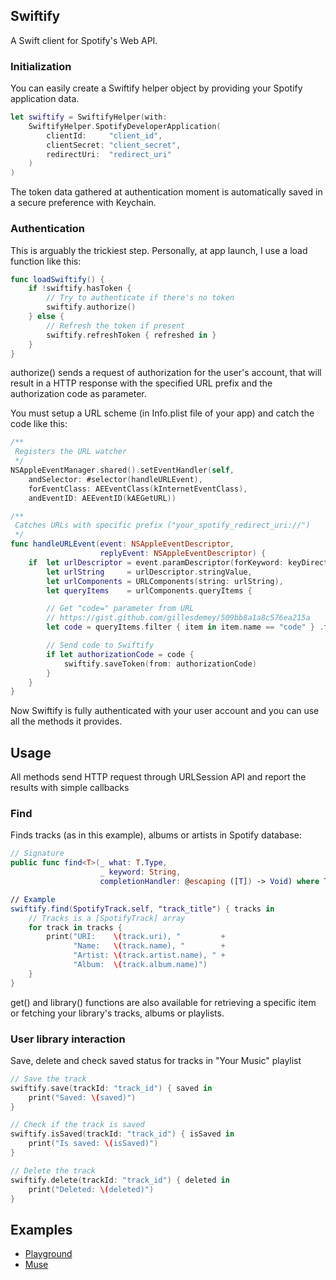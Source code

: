## Swiftify
A Swift client for Spotify's Web API.

### Initialization
You can easily create a Swiftify helper object by providing your Spotify application data.
```swift
let swiftify = SwiftifyHelper(with:
    SwiftifyHelper.SpotifyDeveloperApplication(
        clientId:     "client_id",
        clientSecret: "client_secret",
        redirectUri:  "redirect_uri"
    )
)
```
The token data gathered at authentication moment is automatically saved in a secure preference with Keychain.

### Authentication
This is arguably the trickiest step. Personally, at app launch, I use a load function like this:
```swift
func loadSwiftify() {
    if !swiftify.hasToken {
        // Try to authenticate if there's no token
        swiftify.authorize()
    } else {
        // Refresh the token if present
        swiftify.refreshToken { refreshed in }
    }
}
```
authorize() sends a request of authorization for the user's account, that will result in a HTTP response with the specified URL prefix and the authorization code as parameter.

You must setup a URL scheme (in Info.plist file of your app) and catch the code like this:
```swift
/**
 Registers the URL watcher
 */
NSAppleEventManager.shared().setEventHandler(self,
    andSelector: #selector(handleURLEvent),
    forEventClass: AEEventClass(kInternetEventClass),
    andEventID: AEEventID(kAEGetURL))

/**
 Catches URLs with specific prefix ("your_spotify_redirect_uri://")
 */
func handleURLEvent(event: NSAppleEventDescriptor,
                    replyEvent: NSAppleEventDescriptor) {
	if	let urlDescriptor = event.paramDescriptor(forKeyword: keyDirectObject),
		let urlString     = urlDescriptor.stringValue,
		let urlComponents = URLComponents(string: urlString),
		let queryItems    = urlComponents.queryItems {

		// Get "code=" parameter from URL
		// https://gist.github.com/gillesdemey/509bb8a1a8c576ea215a
		let code = queryItems.filter { item in item.name == "code" } .first?.value!

		// Send code to Swiftify
		if let authorizationCode = code {
			swiftify.saveToken(from: authorizationCode)
		}
	}
}
```
Now Swiftify is fully authenticated with your user account and you can use all the methods it provides.

## Usage
All methods send HTTP request through URLSession API and report the results with simple callbacks
### Find
Finds tracks (as in this example), albums or artists in Spotify database:
```swift
// Signature
public func find<T>(_ what: T.Type,
                    _ keyword: String,
                    completionHandler: @escaping ([T]) -> Void) where T: SpotifySearchItem

// Example
swiftify.find(SpotifyTrack.self, "track_title") { tracks in
	// Tracks is a [SpotifyTrack] array
	for track in tracks {
        print("URI:    \(track.uri), "         +
              "Name:   \(track.name), "        +
              "Artist: \(track.artist.name), " +
              "Album:  \(track.album.name)")
    }
}
```
get() and library() functions are also available for retrieving a specific item or fetching your library's tracks, albums or playlists.

### User library interaction
Save, delete and check saved status for tracks in "Your Music" playlist
```swift
// Save the track
swiftify.save(trackId: "track_id") { saved in
    print("Saved: \(saved)")
}

// Check if the track is saved
swiftify.isSaved(trackId: "track_id") { isSaved in
    print("Is saved: \(isSaved)")
}

// Delete the track
swiftify.delete(trackId: "track_id") { deleted in
    print("Deleted: \(deleted)")
}
```

## Examples
- [Playground](https://github.com/xzzz9097/Swiftify/blob/master/Swiftify/Swiftify.playground/Contents.swift)
- [Muse](https://github.com/xzzz9097/Muse)

